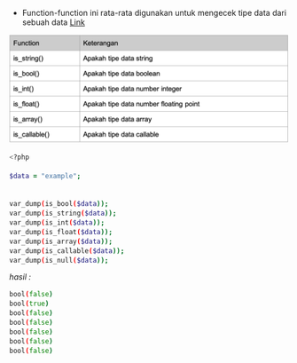 - Function-function ini rata-rata digunakan untuk mengecek tipe data dari sebuah data
  [Link](https://www.php.net/manual/en/ref.var.php)

![IsFunction](images/isFunction.png)

```zsh
<?php

$data = "example";


var_dump(is_bool($data));
var_dump(is_string($data));
var_dump(is_int($data));
var_dump(is_float($data));
var_dump(is_array($data));
var_dump(is_callable($data));
var_dump(is_null($data));
```

_hasil :_

```zsh
bool(false)
bool(true)
bool(false)
bool(false)
bool(false)
bool(false)
bool(false)
```
